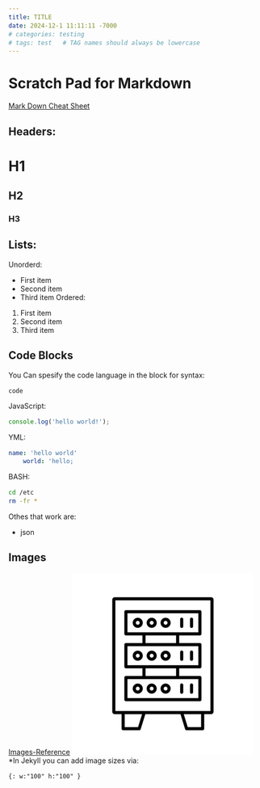 ```yaml
---
title: TITLE
date: 2024-12-1 11:11:11 -7000
# categories: testing
# tags: test   # TAG names should always be lowercase
---
```

# Scratch Pad for Markdown
[Mark Down Cheat Sheet](https://www.markdownguide.org/cheat-sheet/)

## Headers:

# H1
## H2
### H3
## Lists:
Unorderd:
- First item
- Second item
- Third item
Ordered:
1. First item
2. Second item
3. Third item

## Code Blocks
You Can spesify the code language in the block for syntax:
```
code
```
JavaScript:
```javascript
console.log('hello world!');
```
YML:
```yml
name: 'hello world'
    world: 'hello;
```
BASH:
```bash
cd /etc
rm -fr *
```
Othes that work are:
* json


## Images 
[Images-Reference](https://chirpy.cotes.page/posts/write-a-new-post/#images)
![ALT-TEXT](/assets/misc/serverrack-clipart.png)
*In Jekyll you can add image sizes via:
```
{: w:"100" h:"100" }
```





